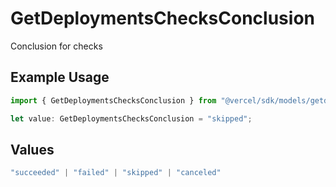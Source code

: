 # GetDeploymentsChecksConclusion

Conclusion for checks

## Example Usage

```typescript
import { GetDeploymentsChecksConclusion } from "@vercel/sdk/models/getdeploymentsop.js";

let value: GetDeploymentsChecksConclusion = "skipped";
```

## Values

```typescript
"succeeded" | "failed" | "skipped" | "canceled"
```